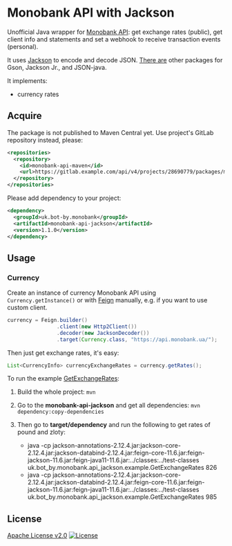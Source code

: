 # Monobank API with Jackson

Unofficial Java wrapper for [Monobank API][monobank-api]: get exchange rates (public),
get client info and statements and set a webhook to receive transaction
events (personal).

It uses [Jackson][jackson] to encode and decode JSON.
[There are][parent] other packages for Gson, Jackson Jr., and JSON-java.

It implements:

-   currency rates

## Acquire

The package is not published to Maven Central yet.
Use project's GitLab repository instead, please:

```xml
<repositories>
  <repository>
    <id>monobank-api-maven</id>
    <url>https://gitlab.example.com/api/v4/projects/28690779/packages/maven</url>
  </repository>
</repositories>
```

Please add dependency to your project:

```xml
<dependency>
  <groupId>uk.bot-by.monobank</groupId>
  <artifactId>monobank-api-jackson</artifactId>
  <version>1.1.0</version>
</dependency>
```

## Usage

### Currency

Create an instance of currency Monobank API using `Currency.getInstance()`
or with [Feign][feign] manually, e.g. if you want to use custom client.

```java
currency = Feign.builder()
                .client(new Http2Client())
                .decoder(new JacksonDecoder())
                .target(Currency.class, "https://api.monobank.ua/");
```

Then just get exchange rates, it's easy:

```java
List<CurrencyInfo> currencyExchangeRates = currency.getRates();
```

To run the example [GetExchangeRates][example]:

1.  Build the whole project:
    `mvn`

2.  Go to the **monobank-api-jackson** and get all dependencies:
    `mvn dependency:copy-dependencies`

3.  Then go to **target/dependency** and run the following to get rates of pound and zloty:

    -   java -cp jackson-annotations-2.12.4.jar:jackson-core-2.12.4.jar:jackson-databind-2.12.4.jar:feign-core-11.6.jar:feign-jackson-11.6.jar:feign-java11-11.6.jar:../classes:../test-classes uk.bot_by.monobank.api_jackson.example.GetExchangeRates 826
    -   java -cp jackson-annotations-2.12.4.jar:jackson-core-2.12.4.jar:jackson-databind-2.12.4.jar:feign-core-11.6.jar:feign-jackson-11.6.jar:feign-java11-11.6.jar:../classes:../test-classes uk.bot_by.monobank.api_jackson.example.GetExchangeRates 985

## License

[Apache License v2.0](../LICENSE)
[![License](https://img.shields.io/badge/license-Apache%202.0-blue.svg?style=flat)](http://www.apache.org/licenses/LICENSE-2.0.html)

[monobank-api]: https://api.monobank.ua/docs/ "Monobank API to get statements and account balances"
[jackson]: https://github.com/FasterXML/jackson "JSON for Java"
[parent]: https://gitlab.com/bot-by/monobank-api/ "Java wrapper for Monobank API"
[feign]: https://github.com/OpenFeign/feign "Feign makes writing java http clients easier."
[example]: src/test/java/uk/bot_by/monobank/api_jackson/example/GetExchangeRates.java
